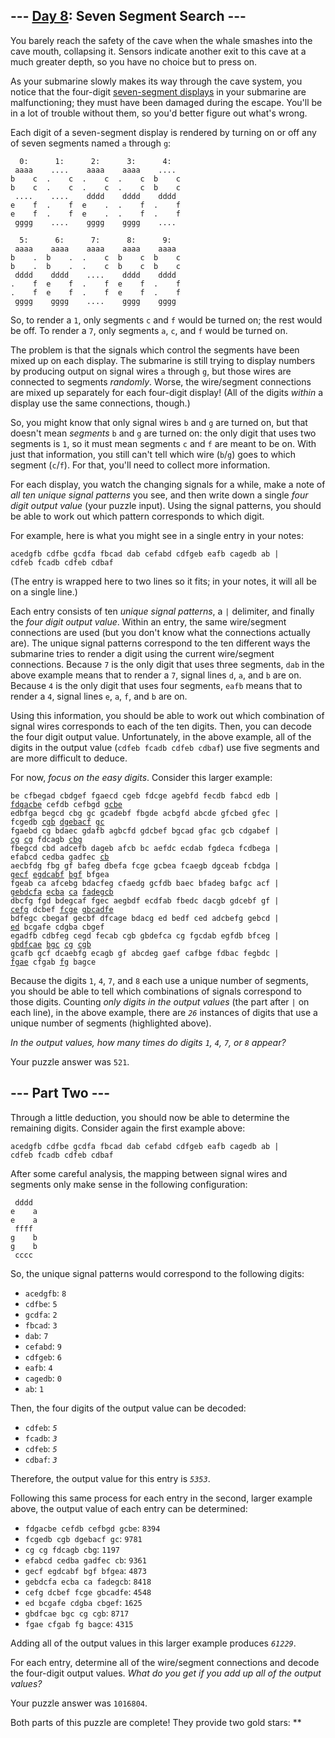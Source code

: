 ## \--- [Day 8](https://adventofcode.com/2021/day/8): Seven Segment Search ---

You barely reach the safety of the cave when the whale smashes into the cave mouth, collapsing it. Sensors indicate another exit to this cave at a much greater depth, so you have no choice but to press on.

As your submarine slowly makes its way through the cave system, you notice that the four-digit [seven-segment displays](https://en.wikipedia.org/wiki/Seven-segment_display) in your submarine are malfunctioning; they must have been damaged during the escape. You'll be in a lot of trouble without them, so you'd better figure out what's wrong.

Each digit of a seven-segment display is rendered by turning on or off any of seven segments named `a` through `g`:

      0:      1:      2:      3:      4:
     aaaa    ....    aaaa    aaaa    ....
    b    c  .    c  .    c  .    c  b    c
    b    c  .    c  .    c  .    c  b    c
     ....    ....    dddd    dddd    dddd
    e    f  .    f  e    .  .    f  .    f
    e    f  .    f  e    .  .    f  .    f
     gggg    ....    gggg    gggg    ....

      5:      6:      7:      8:      9:
     aaaa    aaaa    aaaa    aaaa    aaaa
    b    .  b    .  .    c  b    c  b    c
    b    .  b    .  .    c  b    c  b    c
     dddd    dddd    ....    dddd    dddd
    .    f  e    f  .    f  e    f  .    f
    .    f  e    f  .    f  e    f  .    f
     gggg    gggg    ....    gggg    gggg

So, to render a `1`, only segments `c` and `f` would be turned on; the rest would be off. To render a `7`, only segments `a`, `c`, and `f` would be turned on.

The problem is that the signals which control the segments have been mixed up on each display. The submarine is still trying to display numbers by producing output on signal wires `a` through `g`, but those wires are connected to segments _randomly_. Worse, the wire/segment connections are mixed up separately for each four-digit display! (All of the digits _within_ a display use the same connections, though.)

So, you might know that only signal wires `b` and `g` are turned on, but that doesn't mean _segments_ `b` and `g` are turned on: the only digit that uses two segments is `1`, so it must mean segments `c` and `f` are meant to be on. With just that information, you still can't tell which wire (`b`/`g`) goes to which segment (`c`/`f`). For that, you'll need to collect more information.

For each display, you watch the changing signals for a while, make a note of _all ten unique signal patterns_ you see, and then write down a single _four digit output value_ (your puzzle input). Using the signal patterns, you should be able to work out which pattern corresponds to which digit.

For example, here is what you might see in a single entry in your notes:

    acedgfb cdfbe gcdfa fbcad dab cefabd cdfgeb eafb cagedb ab |
    cdfeb fcadb cdfeb cdbaf

(The entry is wrapped here to two lines so it fits; in your notes, it will all be on a single line.)

Each entry consists of ten _unique signal patterns_, a `|` delimiter, and finally the _four digit output value_. Within an entry, the same wire/segment connections are used (but you don't know what the connections actually are). The unique signal patterns correspond to the ten different ways the submarine tries to render a digit using the current wire/segment connections. Because `7` is the only digit that uses three segments, `dab` in the above example means that to render a `7`, signal lines `d`, `a`, and `b` are on. Because `4` is the only digit that uses four segments, `eafb` means that to render a `4`, signal lines `e`, `a`, `f`, and `b` are on.

Using this information, you should be able to work out which combination of signal wires corresponds to each of the ten digits. Then, you can decode the four digit output value. Unfortunately, in the above example, all of the digits in the output value (`cdfeb fcadb cdfeb cdbaf`) use five segments and are more difficult to deduce.

For now, _focus on the easy digits_. Consider this larger example:

<pre><code>be cfbegad cbdgef fgaecd cgeb fdcge agebfd fecdb fabcd edb |
<u>fdgacbe</u> cefdb cefbgd <u>gcbe</u>
edbfga begcd cbg gc gcadebf fbgde acbgfd abcde gfcbed gfec |
fcgedb <u>cgb</u> <u>dgebacf</u> <u>gc</u>
fgaebd cg bdaec gdafb agbcfd gdcbef bgcad gfac gcb cdgabef |
<u>cg</u> <u>cg</u> fdcagb <u>cbg</u>
fbegcd cbd adcefb dageb afcb bc aefdc ecdab fgdeca fcdbega |
efabcd cedba gadfec <u>cb</u>
aecbfdg fbg gf bafeg dbefa fcge gcbea fcaegb dgceab fcbdga |
<u>gecf</u> <u>egdcabf</u> <u>bgf</u> bfgea
fgeab ca afcebg bdacfeg cfaedg gcfdb baec bfadeg bafgc acf |
<u>gebdcfa</u> <u>ecba</u> <u>ca</u> <u>fadegcb</u>
dbcfg fgd bdegcaf fgec aegbdf ecdfab fbedc dacgb gdcebf gf |
<u>cefg</u> dcbef <u>fcge</u> <u>gbcadfe</u>
bdfegc cbegaf gecbf dfcage bdacg ed bedf ced adcbefg gebcd |
<u>ed</u> bcgafe cdgba cbgef
egadfb cdbfeg cegd fecab cgb gbdefca cg fgcdab egfdb bfceg |
<u>gbdfcae</u> <u>bgc</u> <u>cg</u> <u>cgb</u>
gcafb gcf dcaebfg ecagb gf abcdeg gaef cafbge fdbac fegbdc |
<u>fgae</u> cfgab <u>fg</u> bagce
</code></pre>

Because the digits `1`, `4`, `7`, and `8` each use a unique number of segments, you should be able to tell which combinations of signals correspond to those digits. Counting _only digits in the output values_ (the part after `|` on each line), in the above example, there are _`26`_ instances of digits that use a unique number of segments (highlighted above).

_In the output values, how many times do digits `1`, `4`, `7`, or `8` appear?_

Your puzzle answer was `521`.

## \--- Part Two ---

Through a little deduction, you should now be able to determine the remaining digits. Consider again the first example above:

    acedgfb cdfbe gcdfa fbcad dab cefabd cdfgeb eafb cagedb ab |
    cdfeb fcadb cdfeb cdbaf

After some careful analysis, the mapping between signal wires and segments only make sense in the following configuration:

     dddd
    e    a
    e    a
     ffff
    g    b
    g    b
     cccc

So, the unique signal patterns would correspond to the following digits:

- `acedgfb`: `8`
- `cdfbe`: `5`
- `gcdfa`: `2`
- `fbcad`: `3`
- `dab`: `7`
- `cefabd`: `9`
- `cdfgeb`: `6`
- `eafb`: `4`
- `cagedb`: `0`
- `ab`: `1`

Then, the four digits of the output value can be decoded:

- `cdfeb`: _`5`_
- `fcadb`: _`3`_
- `cdfeb`: _`5`_
- `cdbaf`: _`3`_

Therefore, the output value for this entry is _`5353`_.

Following this same process for each entry in the second, larger example above, the output value of each entry can be determined:

- `fdgacbe cefdb cefbgd gcbe`: `8394`
- `fcgedb cgb dgebacf gc`: `9781`
- `cg cg fdcagb cbg`: `1197`
- `efabcd cedba gadfec cb`: `9361`
- `gecf egdcabf bgf bfgea`: `4873`
- `gebdcfa ecba ca fadegcb`: `8418`
- `cefg dcbef fcge gbcadfe`: `4548`
- `ed bcgafe cdgba cbgef`: `1625`
- `gbdfcae bgc cg cgb`: `8717`
- `fgae cfgab fg bagce`: `4315`

Adding all of the output values in this larger example produces _`61229`_.

For each entry, determine all of the wire/segment connections and decode the four-digit output values. _What do you get if you add up all of the output values?_

Your puzzle answer was `1016804`.

Both parts of this puzzle are complete! They provide two gold stars: \*\*
